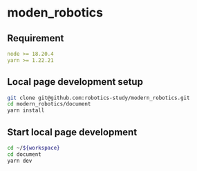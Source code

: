 # moden_robotics

## Requirement
```yaml
node >= 18.20.4
yarn >= 1.22.21
```
## Local page development setup
```bash
git clone git@github.com:robotics-study/modern_robotics.git
cd modern_robotics/document
yarn install
```

## Start local page development
```bash
cd ~/${workspace}
cd document
yarn dev
```
